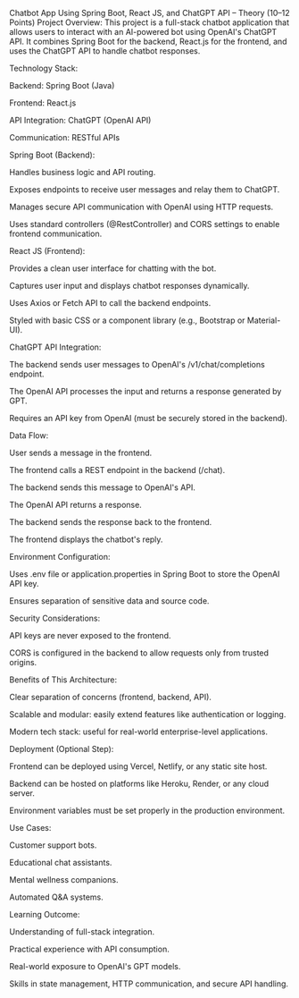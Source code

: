 Chatbot App Using Spring Boot, React JS, and ChatGPT API – Theory (10–12 Points)
Project Overview:
This project is a full-stack chatbot application that allows users to interact with an AI-powered bot using OpenAI's ChatGPT API. It combines Spring Boot for the backend, React.js for the frontend, and uses the ChatGPT API to handle chatbot responses.

Technology Stack:

Backend: Spring Boot (Java)

Frontend: React.js

API Integration: ChatGPT (OpenAI API)

Communication: RESTful APIs

Spring Boot (Backend):

Handles business logic and API routing.

Exposes endpoints to receive user messages and relay them to ChatGPT.

Manages secure API communication with OpenAI using HTTP requests.

Uses standard controllers (@RestController) and CORS settings to enable frontend communication.

React JS (Frontend):

Provides a clean user interface for chatting with the bot.

Captures user input and displays chatbot responses dynamically.

Uses Axios or Fetch API to call the backend endpoints.

Styled with basic CSS or a component library (e.g., Bootstrap or Material-UI).

ChatGPT API Integration:

The backend sends user messages to OpenAI's /v1/chat/completions endpoint.

The OpenAI API processes the input and returns a response generated by GPT.

Requires an API key from OpenAI (must be securely stored in the backend).

Data Flow:

User sends a message in the frontend.

The frontend calls a REST endpoint in the backend (/chat).

The backend sends this message to OpenAI's API.

The OpenAI API returns a response.

The backend sends the response back to the frontend.

The frontend displays the chatbot's reply.

Environment Configuration:

Uses .env file or application.properties in Spring Boot to store the OpenAI API key.

Ensures separation of sensitive data and source code.

Security Considerations:

API keys are never exposed to the frontend.

CORS is configured in the backend to allow requests only from trusted origins.

Benefits of This Architecture:

Clear separation of concerns (frontend, backend, API).

Scalable and modular: easily extend features like authentication or logging.

Modern tech stack: useful for real-world enterprise-level applications.

Deployment (Optional Step):

Frontend can be deployed using Vercel, Netlify, or any static site host.

Backend can be hosted on platforms like Heroku, Render, or any cloud server.

Environment variables must be set properly in the production environment.

Use Cases:

Customer support bots.

Educational chat assistants.

Mental wellness companions.

Automated Q&A systems.

Learning Outcome:

Understanding of full-stack integration.

Practical experience with API consumption.

Real-world exposure to OpenAI's GPT models.

Skills in state management, HTTP communication, and secure API handling.
